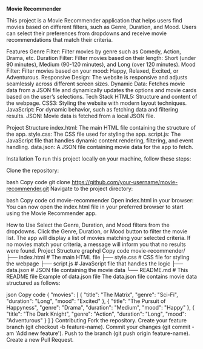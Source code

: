 
**Movie Recommender**


This project is a Movie Recommender application that helps users find movies based on different filters, such as Genre, Duration, and Mood. Users can select their preferences from dropdowns and receive movie recommendations that match their criteria.

Features
Genre Filter: Filter movies by genre such as Comedy, Action, Drama, etc.
Duration Filter: Filter movies based on their length: Short (under 90 minutes), Medium (90-120 minutes), and Long (over 120 minutes).
Mood Filter: Filter movies based on your mood: Happy, Relaxed, Excited, or Adventurous.
Responsive Design: The website is responsive and adjusts seamlessly across different screen sizes.
Dynamic Data: Fetches movie data from a JSON file and dynamically updates the options and movie cards based on the user’s selections.
Tech Stack
HTML5: Structure and content of the webpage.
CSS3: Styling the website with modern layout techniques.
JavaScript: For dynamic behavior, such as fetching data and filtering results.
JSON: Movie data is fetched from a local JSON file.

Project Structure
index.html: The main HTML file containing the structure of the app.
style.css: The CSS file used for styling the app.
script.js: The JavaScript file that handles dynamic content rendering, filtering, and event handling.
data.json: A JSON file containing movie data for the app to fetch.

Installation
To run this project locally on your machine, follow these steps:

Clone the repository:

bash
Copy code
git clone https://github.com/your-username/movie-recommender.git
Navigate to the project directory:

bash
Copy code
cd movie-recommender
Open index.html in your browser: You can now open the index.html file in your preferred browser to start using the Movie Recommender app.

How to Use
Select the Genre, Duration, and Mood filters from the dropdowns.
Click the Genre, Duration, or Mood button to filter the movie list.
The app will display a list of movies matching your selected criteria.
If no movies match your criteria, a message will inform you that no results were found.
Project Structure
graphql
Copy code
movie-recommender/
├── index.html           # The main HTML file
├── style.css            # CSS file for styling the webpage
├── script.js            # JavaScript file that handles the logic
├── data.json            # JSON file containing the movie data
└── README.md            # This README file
Example of data.json file
The data.json file contains movie data structured as follows:

json
Copy code
{
  "movies": [
    {
      "title": "The Matrix",
      "genre": "Sci-Fi",
      "duration": "Long",
      "mood": "Excited"
    },
    {
      "title": "The Pursuit of Happyness",
      "genre": "Drama",
      "duration": "Medium",
      "mood": "Happy"
    },
    {
      "title": "The Dark Knight",
      "genre": "Action",
      "duration": "Long",
      "mood": "Adventurous"
    }
  ]
}
Contributing
Fork the repository.
Create your feature branch (git checkout -b feature-name).
Commit your changes (git commit -am 'Add new feature').
Push to the branch (git push origin feature-name).
Create a new Pull Request.
